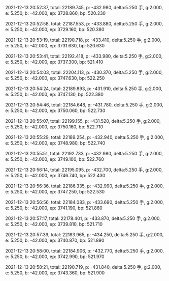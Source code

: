 2021-12-13 20:52:37, total: 22189.745, p: -432.980, delta:5.250 手, g:2.000, e: 5.250, b: -42.000, ep: 3728.860, bp: 520.230

2021-12-13 20:52:58, total: 22187.553, p: -433.880, delta:5.250 手, g:2.000, e: 5.250, b: -42.000, ep: 3729.160, bp: 520.380

2021-12-13 20:53:19, total: 22190.718, p: -433.410, delta:5.250 手, g:2.000, e: 5.250, b: -42.000, ep: 3731.630, bp: 520.630

2021-12-13 20:53:41, total: 22192.418, p: -433.980, delta:5.250 手, g:2.000, e: 5.250, b: -42.000, ep: 3737.300, bp: 521.410

2021-12-13 20:54:03, total: 22204.113, p: -430.370, delta:5.250 手, g:2.000, e: 5.250, b: -42.000, ep: 3747.630, bp: 522.250

2021-12-13 20:54:24, total: 22189.893, p: -431.910, delta:5.250 手, g:2.000, e: 5.250, b: -42.000, ep: 3747.130, bp: 522.380

2021-12-13 20:54:46, total: 22184.648, p: -431.780, delta:5.250 手, g:2.000, e: 5.250, b: -42.000, ep: 3750.060, bp: 522.730

2021-12-13 20:55:07, total: 22199.155, p: -431.520, delta:5.250 手, g:2.000, e: 5.250, b: -42.000, ep: 3750.160, bp: 522.710

2021-12-13 20:55:29, total: 22189.254, p: -432.940, delta:5.250 手, g:2.000, e: 5.250, b: -42.000, ep: 3748.980, bp: 522.740

2021-12-13 20:55:51, total: 22192.733, p: -432.980, delta:5.250 手, g:2.000, e: 5.250, b: -42.000, ep: 3749.100, bp: 522.760

2021-12-13 20:56:14, total: 22195.095, p: -432.700, delta:5.250 手, g:2.000, e: 5.250, b: -42.000, ep: 3746.740, bp: 522.430

2021-12-13 20:56:36, total: 22186.335, p: -432.990, delta:5.250 手, g:2.000, e: 5.250, b: -42.000, ep: 3747.250, bp: 522.530

2021-12-13 20:56:56, total: 22184.083, p: -433.690, delta:5.250 手, g:2.000, e: 5.250, b: -42.000, ep: 3741.190, bp: 521.860

2021-12-13 20:57:17, total: 22178.401, p: -433.870, delta:5.250 手, g:2.000, e: 5.250, b: -42.000, ep: 3739.810, bp: 521.710

2021-12-13 20:57:39, total: 22183.965, p: -434.250, delta:5.250 手, g:2.000, e: 5.250, b: -42.000, ep: 3740.870, bp: 521.890

2021-12-13 20:58:00, total: 22184.906, p: -432.770, delta:5.250 手, g:2.000, e: 5.250, b: -42.000, ep: 3742.990, bp: 521.970

2021-12-13 20:58:21, total: 22190.719, p: -431.840, delta:5.250 手, g:2.000, e: 5.250, b: -42.000, ep: 3743.360, bp: 521.900